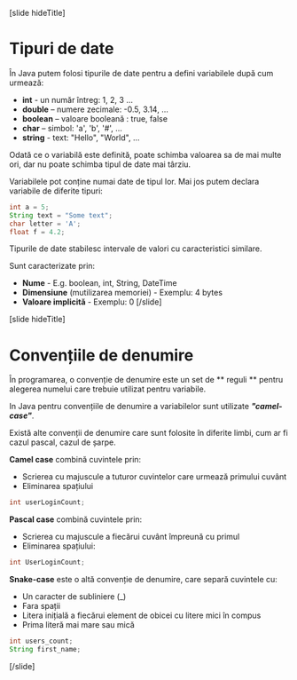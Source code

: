 [slide hideTitle]
# Tipuri de date
În Java putem folosi tipurile de date pentru a defini variabilele după cum urmează:
   * **int** - un număr întreg: 1, 2, 3 ...
  * **double** – numere zecimale: -0.5, 3.14, …
  * **boolean** – valoare booleană : true, false
  * **char** – simbol: 'a', 'b', '#', …
  * **string** - text: "Hello", "World", …

Odată ce o variabilă este definită, poate schimba valoarea sa de mai multe ori, dar nu poate schimba tipul de date mai târziu. 

Variabilele pot conține numai date de tipul lor. Mai jos putem declara variabile de diferite tipuri:
```java
int a = 5;
String text = "Some text";
char letter = 'A';
float f = 4.2;
```

Tipurile de date stabilesc intervale de valori cu caracteristici similare.

Sunt caracterizate prin:

  * **Nume** - E.g. boolean, int, String, DateTime
  * **Dimensiune** (mutilizarea memoriei) - Exemplu: 4 bytes
  * **Valoare implicită** - Exemplu: 0
[/slide]

[slide hideTitle]
# Convențiile de denumire

În programarea, o convenție de denumire este un set de ** reguli ** pentru alegerea numelui care trebuie utilizat pentru variabile.

In Java pentru convențiile de denumire a variabilelor sunt utilizate ***"camel-case"***. 

Există alte convenții de denumire care sunt folosite în diferite limbi, cum ar fi cazul pascal, cazul de șarpe.

**Camel case** combină cuvintele prin:
* Scrierea cu majuscule a tuturor cuvintelor care urmează primului cuvânt
* Eliminarea spațiului
```java
int userLoginCount;
```

**Pascal case** combină cuvintele prin:
* Scrierea cu majuscule a fiecărui cuvânt împreună cu primul
* Eliminarea spațiului:
```java
int UserLoginCount;
```

**Snake-case** este o altă convenție de denumire, care separă cuvintele cu:
* Un caracter de subliniere (_)
* Fara spații
* Litera inițială a fiecărui element de obicei cu litere mici în compus
* Prima literă mai mare sau mică
```java
int users_count;
String first_name;
```
[/slide]

